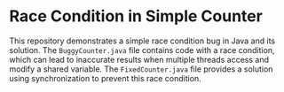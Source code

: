 # Race Condition in Simple Counter

This repository demonstrates a simple race condition bug in Java and its solution.  The `BuggyCounter.java` file contains code with a race condition, which can lead to inaccurate results when multiple threads access and modify a shared variable.  The `FixedCounter.java` file provides a solution using synchronization to prevent this race condition.
